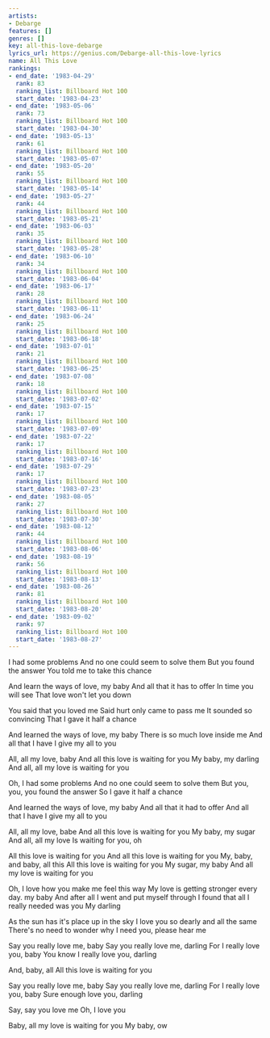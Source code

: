 ```yaml
---
artists:
- Debarge
features: []
genres: []
key: all-this-love-debarge
lyrics_url: https://genius.com/Debarge-all-this-love-lyrics
name: All This Love
rankings:
- end_date: '1983-04-29'
  rank: 83
  ranking_list: Billboard Hot 100
  start_date: '1983-04-23'
- end_date: '1983-05-06'
  rank: 73
  ranking_list: Billboard Hot 100
  start_date: '1983-04-30'
- end_date: '1983-05-13'
  rank: 61
  ranking_list: Billboard Hot 100
  start_date: '1983-05-07'
- end_date: '1983-05-20'
  rank: 55
  ranking_list: Billboard Hot 100
  start_date: '1983-05-14'
- end_date: '1983-05-27'
  rank: 44
  ranking_list: Billboard Hot 100
  start_date: '1983-05-21'
- end_date: '1983-06-03'
  rank: 35
  ranking_list: Billboard Hot 100
  start_date: '1983-05-28'
- end_date: '1983-06-10'
  rank: 34
  ranking_list: Billboard Hot 100
  start_date: '1983-06-04'
- end_date: '1983-06-17'
  rank: 28
  ranking_list: Billboard Hot 100
  start_date: '1983-06-11'
- end_date: '1983-06-24'
  rank: 25
  ranking_list: Billboard Hot 100
  start_date: '1983-06-18'
- end_date: '1983-07-01'
  rank: 21
  ranking_list: Billboard Hot 100
  start_date: '1983-06-25'
- end_date: '1983-07-08'
  rank: 18
  ranking_list: Billboard Hot 100
  start_date: '1983-07-02'
- end_date: '1983-07-15'
  rank: 17
  ranking_list: Billboard Hot 100
  start_date: '1983-07-09'
- end_date: '1983-07-22'
  rank: 17
  ranking_list: Billboard Hot 100
  start_date: '1983-07-16'
- end_date: '1983-07-29'
  rank: 17
  ranking_list: Billboard Hot 100
  start_date: '1983-07-23'
- end_date: '1983-08-05'
  rank: 27
  ranking_list: Billboard Hot 100
  start_date: '1983-07-30'
- end_date: '1983-08-12'
  rank: 44
  ranking_list: Billboard Hot 100
  start_date: '1983-08-06'
- end_date: '1983-08-19'
  rank: 56
  ranking_list: Billboard Hot 100
  start_date: '1983-08-13'
- end_date: '1983-08-26'
  rank: 81
  ranking_list: Billboard Hot 100
  start_date: '1983-08-20'
- end_date: '1983-09-02'
  rank: 97
  ranking_list: Billboard Hot 100
  start_date: '1983-08-27'
---
```

I had some problems
And no one could seem to solve them
But you found the answer
You told me to take this chance

And learn the ways of love, my baby
And all that it has to offer
In time you will see
That love won't let you down

You said that you loved me
Said hurt only came to pass me
It sounded so convincing
That I gave it half a chance

And learned the ways of love, my baby
There is so much love inside me
And all that I have
I give my all to you

All, all my love, baby
And all this love is waiting for you
My baby, my darling
And all, all my love is waiting for you

Oh, I had some problems
And no one could seem to solve them
But you, you, you found the answer
So I gave it half a chance

And learned the ways of love, my baby
And all that it had to offer
And all that I have
I give my all to you

All, all my love, babe
And all this love is waiting for you
My baby, my sugar
And all, all my love
Is waiting for you, oh

All this love is waiting for you
And all this love is waiting for you
My, baby, and baby, all this
All this love is waiting for you
My sugar, my baby
And all my love is waiting for you

Oh, I love how you make me feel this way
My love is getting stronger every day. my baby
And after all I went and put myself through
I found that all I really needed was you
My darling

As the sun has it's place up in the sky
I love you so dearly and all the same
There's no need to wonder why
I need you, please hear me

Say you really love me, baby
Say you really love me, darling
For I really love you, baby
You know I really love you, darling

And, baby, all
All this love is waiting for you

Say you really love me, baby
Say you really love me, darling
For I really love you, baby
Sure enough love you, darling

Say, say you love me
Oh, I love you

Baby, all my love is waiting for you
My baby, ow
